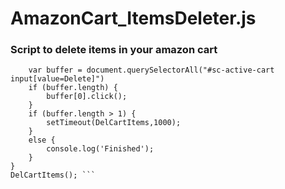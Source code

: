 # AmazonCart_ItemsDeleter.js

### Script to delete items in your amazon cart

```function DelCartItems() {
	var buffer = document.querySelectorAll("#sc-active-cart input[value=Delete]")
	if (buffer.length) {
		buffer[0].click();
	}
	if (buffer.length > 1) {
		setTimeout(DelCartItems,1000);
	}
	else {
		console.log('Finished');
	}
}
DelCartItems(); ```
